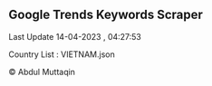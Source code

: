

## Google Trends Keywords Scraper 
 
Last Update 14-04-2023 , 04:27:53

Country List :
VIETNAM.json



© Abdul Muttaqin 
